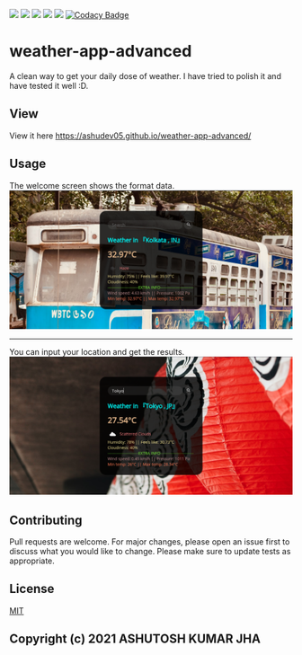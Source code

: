 ![](https://img.shields.io/github/license/ASHUdev05/Weather-app-advanced)
![](https://img.shields.io/github/stars/ASHUdev05/Weather-app-advanced)
![](https://img.shields.io/github/issues/ASHUdev05/Weather-app-advanced)
![](https://img.shields.io/github/forks/ASHUdev05/Weather-app-advanced)
[![](https://img.shields.io/discord/856105398910058516?style=flat-square)](https://discord.gg/9MRgCnbNDx)
[![Codacy Badge](https://app.codacy.com/project/badge/Grade/1e300c3d06b54dfdb26fc9dfc2971cbc)](https://www.codacy.com/gh/ASHUdev05/weather-app-advanced/dashboard?utm_source=github.com&amp;utm_medium=referral&amp;utm_content=ASHUdev05/weather-app-advanced&amp;utm_campaign=Badge_Grade)
# weather-app-advanced
A clean way to get your daily dose of weather.
I have tried to polish it and have tested it well :D.
## View
View it here https://ashudev05.github.io/weather-app-advanced/
## Usage
The welcome screen shows the format data.
![alt text](https://github.com/ASHUdev05/weather-app-advanced/blob/Markdown-data/sample.png?raw=true)
***
You can input your location and get the results.
![alt text](https://github.com/ASHUdev05/weather-app-advanced/blob/Markdown-data/sample1.png?raw=true)
## Contributing
Pull requests are welcome. For major changes, please open an issue first to discuss what you would like to change.
Please make sure to update tests as appropriate.
## License
[MIT](https://choosealicense.com/licenses/mit/)
## Copyright (c) 2021 ASHUTOSH KUMAR JHA

